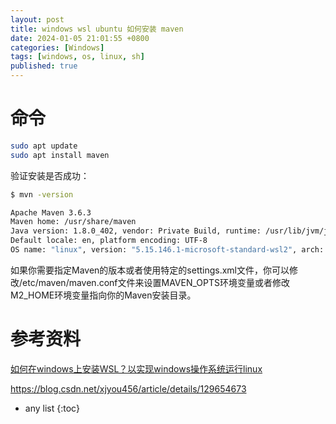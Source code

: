 ```yaml
---
layout: post
title: windows wsl ubuntu 如何安装 maven
date: 2024-01-05 21:01:55 +0800
categories: [Windows]
tags: [windows, os, linux, sh]
published: true
---
```


# 命令

```sh
sudo apt update
sudo apt install maven
```

验证安装是否成功：

```sh
$ mvn -version

Apache Maven 3.6.3
Maven home: /usr/share/maven
Java version: 1.8.0_402, vendor: Private Build, runtime: /usr/lib/jvm/java-8-openjdk-amd64/jre
Default locale: en, platform encoding: UTF-8
OS name: "linux", version: "5.15.146.1-microsoft-standard-wsl2", arch: "amd64", family: "unix"
```

如果你需要指定Maven的版本或者使用特定的settings.xml文件，你可以修改/etc/maven/maven.conf文件来设置MAVEN_OPTS环境变量或者修改M2_HOME环境变量指向你的Maven安装目录。

# 参考资料

[如何在windows上安装WSL？以实现windows操作系统运行linux](https://blog.csdn.net/weixin_40551464/article/details/133577201)

https://blog.csdn.net/xjyou456/article/details/129654673

* any list
{:toc}